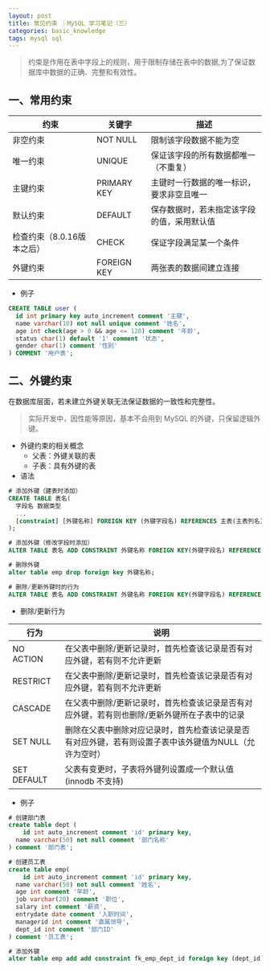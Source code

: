 ```yaml
---
layout: post
title: 常见约束 ｜MySQL 学习笔记（三）
categories: basic_knowledge
tags: mysql sql
---
```


> 约束是作用在表中字段上的规则，用于限制存储在表中的数据,为了保证数据库中数据的正确、完整和有效性。

## 一、常用约束

| 约束                       | 关键字      | 描述                                       |
| -------------------------- | ----------- | ------------------------------------------ |
| 非空约束                   | NOT NULL    | 限制该字段数据不能为空                     |
| 唯一约束                   | UNIQUE      | 保证该字段的所有数据都唯一（不重复）       |
| 主键约束                   | PRIMARY KEY | 主键时一行数据的唯一标识，要求非空且唯一   |
| 默认约束                   | DEFAULT     | 保存数据时，若未指定该字段的值，采用默认值 |
| 检查约束（8.0.16版本之后） | CHECK       | 保证字段满足某一个条件                     |
| 外键约束                   | FOREIGN KEY | 两张表的数据间建立连接                     |

- 例子


```sql
CREATE TABLE user (
  id int primary key auto_increment comment '主键',
  name varchar(10) not null unique comment '姓名',
  age int check(age > 0 && age <= 120) comment '年龄',
  status char(1) default '1' comment '状态',
  gender char(1) comment '性别'
) COMMENT '用户表';
```

## 二、外键约束

在数据库层面，若未建立外键关联无法保证数据的一致性和完整性。

> 实际开发中，因性能等原因，基本不会用到 MySQL 的外键，只保留逻辑外键。

- 外键约束的相关概念
  - 父表：外键关联的表
  - 子表：具有外键的表
- 语法

```sql
# 添加外键（建表时添加）
CREATE TABLE 表名(
  字段名 数据类型
  ...
  [constraint] [外键名称] FOREIGN KEY (外键字段名) REFERENCES 主表(主表列名)
);

# 添加外键（修改字段时添加）
ALTER TABLE 表名 ADD CONSTRAINT 外键名称 FOREIGN KEY(外键字段名) REFERENCES 主表(主表列名);

# 删除外键
alter table emp drop foreign key 外键名称;

# 删除/更新外键时的行为
ALTER TABLE 表名 ADD CONSTRAINT 外键名称 FOREIGN KEY(外键字段名) REFERENCES 主表(主表列名) ON UPDATE 更新行为 ON DELETE 删除行为;
```

- 删除/更新行为

| 行为        | 说明                                                         |
| ----------- | ------------------------------------------------------------ |
| NO ACTION   | 在父表中删除/更新记录时，首先检查该记录是否有对应外键，若有则不允许更新 |
| RESTRICT    | 在父表中删除/更新记录时，首先检查该记录是否有对应外键，若有则不允许更新 |
| CASCADE     | 在父表中删除/更新记录时，首先检查该记录是否有对应外键，若有则也删除/更新外键所在子表中的记录 |
| SET NULL    | 删除在父表中删除对应记录时，首先检查该记录是否有对应外键，若有则设置子表中该外键值为NULL（允许为空时） |
| SET DEFAULT | 父表有变更时，子表将外键列设置成一个默认值(innodb 不支持)    |

- 例子

```sql
# 创建部门表
create table dept (
    id int auto_increment comment 'id' primary key,
  name varchar(50) not null comment '部门名称'
) comment '部门表';

# 创建员工表
create table emp(
    id int auto_increment comment 'id' primary key,
  name varchar(50) not null comment '姓名',
  age int comment '年龄',
  job varchar(20) comment '职位',
  salary int comment '薪资',
  entrydate date comment '入职时间',
  managerid int comment '直属领导',
  dept_id int comment '部门ID'
) comment '员工表';

# 添加外键
alter table emp add add constraint fk_emp_dept_id foreign key (dept_id) references dept(id);
```

